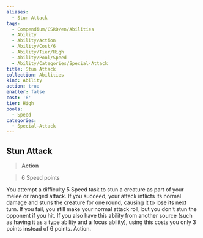 ```yaml
---
aliases:
  - Stun Attack
tags:
  - Compendium/CSRD/en/Abilities
  - Ability
  - Ability/Action
  - Ability/Cost/6
  - Ability/Tier/High
  - Ability/Pool/Speed
  - Ability/Categories/Special-Attack
title: Stun Attack
collection: Abilities
kind: Ability
action: true
enabler: false
cost: '6'
tier: High
pools:
  - Speed
categories:
  - Special-Attack
---
```

## Stun Attack    
>**Action**    
>6 Speed points  
    
You attempt a difficulty 5 Speed task to stun a creature as part of your melee or ranged attack. If you succeed, your attack inflicts its normal damage and stuns the creature for one round, causing it to lose its next turn. If you fail, you still make your normal attack roll, but you don't stun the opponent if you hit. If you also have this ability from another source (such as having it as a type ability and a focus ability), using this costs you only 3 points instead of 6 points. Action.